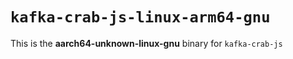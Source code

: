 # `kafka-crab-js-linux-arm64-gnu`

This is the **aarch64-unknown-linux-gnu** binary for `kafka-crab-js`
